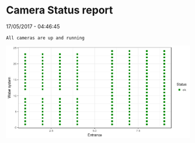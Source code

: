 Camera Status report
================
17/05/2017 - 04:46:45

    All cameras are up and running

![](camreport_files/figure-markdown_github/unnamed-chunk-2-1.png)
